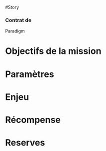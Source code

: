 #Story
### Contrat de 
Paradigm

# Objectifs de la mission

# Paramètres

# Enjeu

# Récompense

# Reserves